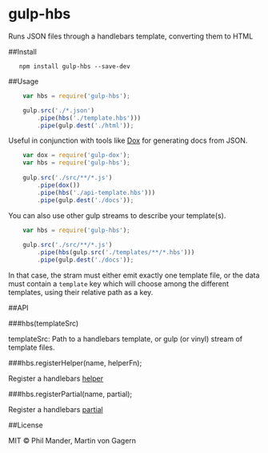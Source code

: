 gulp-hbs
===========

Runs JSON files through a handlebars template, converting them to HTML

##Install

```
   npm install gulp-hbs --save-dev
```

##Usage

```js
    var hbs = require('gulp-hbs');

    gulp.src('./*.json')
        .pipe(hbs('./template.hbs')))
        .pipe(gulp.dest('./html'));
```

Useful in conjunction with tools like [Dox](https://github.com/tj/dox) for generating docs from JSON.

```js
    var dox = require('gulp-dox');
    var hbs = require('gulp-hbs');
    
    gulp.src('./src/**/*.js')
        .pipe(dox())
        .pipe(hbs('./api-template.hbs')))
        .pipe(gulp.dest('./docs'));
```

You can also use other gulp streams to describe your template(s).

```js
    var hbs = require('gulp-hbs');
    
    gulp.src('./src/**/*.js')
        .pipe(hbs(gulp.src('./templates/**/*.hbs')))
        .pipe(gulp.dest('./docs'));
```

In that case, the stram must either emit exactly one template file,
or the data must contain a `template` key which will choose among the
different templates, using their relative path as a key.

##API

###hbs(templateSrc)

templateSrc: Path to a handlebars template,
or gulp (or vinyl) stream of template files.

###hbs.registerHelper(name, helperFn);

Register a handlebars [helper](https://github.com/wycats/handlebars.js/#registering-helpers)

###hbs.registerPartial(name, partial);

Register a handlebars [partial](https://github.com/wycats/handlebars.js/#partials)

##License 

MIT © Phil Mander, Martin von Gagern
